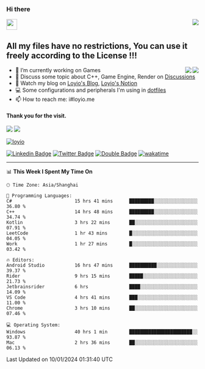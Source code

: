 <h3 align="left">Hi there</h3>
<img src='https://em-content.zobj.net/source/animated-noto-color-emoji/356/waving-hand_light-skin-tone_1f44b-1f3fb_1f3fb.gif' width='28' />
<a align="right" href="https://github.com/loyio/loyio/blob/master/STAR/README.md"><img align="right" src="https://img.shields.io/badge/LOYIO-STAR-green" /></a>

## All my files have no restrictions, You can use it freely according to the License !!!

<a href="https://github.com/loyio#gh-light-mode-only">
     <img align="right"  src="https://loy-readme.vercel.app/api/top-langs/?username=loyio&langs_count=6&hide=css,html,jupyter%20notebook" />
</a>

<a href="https://github.com/loyio#gh-dark-mode-only">
  <img align="right"  src="https://loy-readme.vercel.app/api/top-langs/?username=loyio&langs_count=6&theme=slateorange&hide=css,html,jupyter%20notebook" />
</a>



- 🔭 I’m currently working on Games
- 💬 Discuss some topic about C++, Game Engine, Render on [Discussions](https://github.com/loyio/loyio/discussions)
- 📔 Watch my blog on [Loyio's Blog](https://loyio.me), [Loyio's Notion](https://loyio.notion.site/loyio/Loyio-s-Dashboard-2f56bd29222a445ea9d9e8802a1ac83b)
- 💻 Some configurations and peripherals I'm using in [dotfiles](https://github.com/loyio/dotfiles)
- 📫 How to reach me: i#loyio.me


#### Thank you for the visit.
<img src="http://profile-counter.glitch.me/loyio/count.svg" />

<img src="https://loy-readme.vercel.app/api?username=loyio&show_icons=true&hide=stars&include_all_commits=true&hide_title=true&theme=slateorange" />

     

[![loyio](https://github-profile-trophy.vercel.app/?username=loyio&theme=onedark&column=4)](https://github.com/loyio)

[![Linkedin Badge](https://img.shields.io/badge/-@loyio-0077b5?style=flat-square&logo=Linkedin&logoColor=white&labelColor=0077b5&link=https://www.linkedin.com/in/loyio-hex-363172158/)](https://www.linkedin.com/in/loyio-hex-363172158/)
[![Twitter Badge](https://img.shields.io/badge/-@loyiome-000000?style=flat-square&labelColor=000000&logo=x&logoColor=white&link=https://twitter.com/loyiome)](https://twitter.com/loyiome)
[![Double Badge](https://img.shields.io/badge/@loyio-007722?style=flat&logo=Douban&logoColor=white)](https://www.douban.com/people/susmote)
[![wakatime](https://wakatime.com/badge/user/c0ddc104-5a20-41d1-ab9a-c4d9ea20a4d9.svg)](https://wakatime.com/@c0ddc104-5a20-41d1-ab9a-c4d9ea20a4d9)

-------
<!--START_SECTION:waka-->
📊 **This Week I Spent My Time On** 

```text
🕑︎ Time Zone: Asia/Shanghai

💬 Programming Languages: 
C#                       15 hrs 41 mins      █████████░░░░░░░░░░░░░░░░   36.80 % 
C++                      14 hrs 48 mins      █████████░░░░░░░░░░░░░░░░   34.74 % 
Kotlin                   3 hrs 22 mins       ██░░░░░░░░░░░░░░░░░░░░░░░   07.91 % 
LeetCode                 1 hr 43 mins        █░░░░░░░░░░░░░░░░░░░░░░░░   04.05 % 
Work                     1 hr 27 mins        █░░░░░░░░░░░░░░░░░░░░░░░░   03.42 % 

🔥 Editors: 
Android Studio           16 hrs 47 mins      ██████████░░░░░░░░░░░░░░░   39.37 % 
Rider                    9 hrs 15 mins       █████░░░░░░░░░░░░░░░░░░░░   21.73 % 
Jetbrainsrider           6 hrs               ████░░░░░░░░░░░░░░░░░░░░░   14.09 % 
VS Code                  4 hrs 41 mins       ███░░░░░░░░░░░░░░░░░░░░░░   11.00 % 
Chrome                   3 hrs 10 mins       ██░░░░░░░░░░░░░░░░░░░░░░░   07.46 % 

💻 Operating System: 
Windows                  40 hrs 1 min        ███████████████████████░░   93.87 % 
Mac                      2 hrs 36 mins       ██░░░░░░░░░░░░░░░░░░░░░░░   06.13 % 
```


 Last Updated on 10/01/2024 01:31:40 UTC
<!--END_SECTION:waka-->
